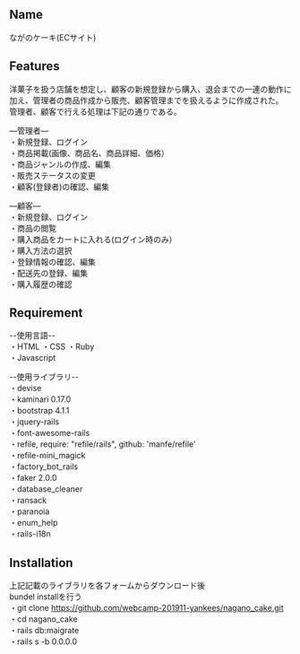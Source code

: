 ## Name
ながのケーキ(ECサイト)

## Features
洋菓子を扱う店舗を想定し、顧客の新規登録から購入、退会までの一連の動作に加え、管理者の商品作成から販売、顧客管理までを扱えるように作成された。  管理者、顧客で行える処理は下記の通りである。

—管理者—  
・新規登録、ログイン   
・商品掲載(画像、商品名、商品詳細、価格）  
・商品ジャンルの作成、編集  
・販売ステータスの変更  
・顧客(登録者)の確認、編集  
  
—顧客—  
・新規登録、ログイン   
・商品の閲覧  
・購入商品をカートに入れる(ログイン時のみ）  
・購入方法の選択  
・登録情報の確認、編集  
・配送先の登録、編集  
・購入履歴の確認  

## Requirement  
--使用言語--  
・HTML
・CSS
・Ruby  
・Javascript  

--使用ライブラリ--  
・devise  
・kaminari 0.17.0  
・bootstrap 4.1.1  
・jquery-rails  
・font-awesome-rails  
・refile, require: "refile/rails", github: 'manfe/refile'  
・refile-mini_magick  
・factory_bot_rails  
・faker 2.0.0   
・database_cleaner  
・ransack  
・paranoia  
・enum_help  
・rails-i18n  
  
## Installation  

上記記載のライブラリを各フォームからダウンロード後  
bundel installを行う  
・git clone https://github.com/webcamp-201911-yankees/nagano_cake.git  
・cd nagano_cake  
・rails db:maigrate    
・rails s -b 0.0.0.0  
